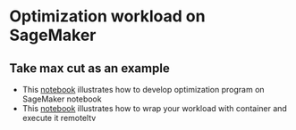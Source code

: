 # Optimization workload on SageMaker 
## Take max cut as an example 
* This [notebook](https://github.com/catwhiskers/optimization-examples/blob/main/maxcut.ipynb) illustrates how to develop optimization program on SageMaker notebook 
* This [notebook](https://github.com/catwhiskers/optimization-examples/blob/main/run_maxcut_processing_job.ipynb) illustrates how to wrap your workload with container and execute it remoteltv 
